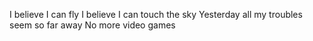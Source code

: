 I believe I can fly
I believe I can touch the sky
Yesterday all my troubles seem so far away
No more video games
